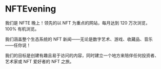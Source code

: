 # NFTEvening

我们是 NFTE 晚上！领先的以 NFT 为重点的网站，每月达到 120 万次浏览，100% 有机浏览。

我们涵盖整个生态系统的 NFT 新闻——无论是数字艺术、游戏、收藏品、音乐——任你说！

我们的目标是创建有趣且易于访问的内容，同时建立一个地方来陪伴任何投资者、艺术家或 NFT 爱好者的 NFT 之旅。
